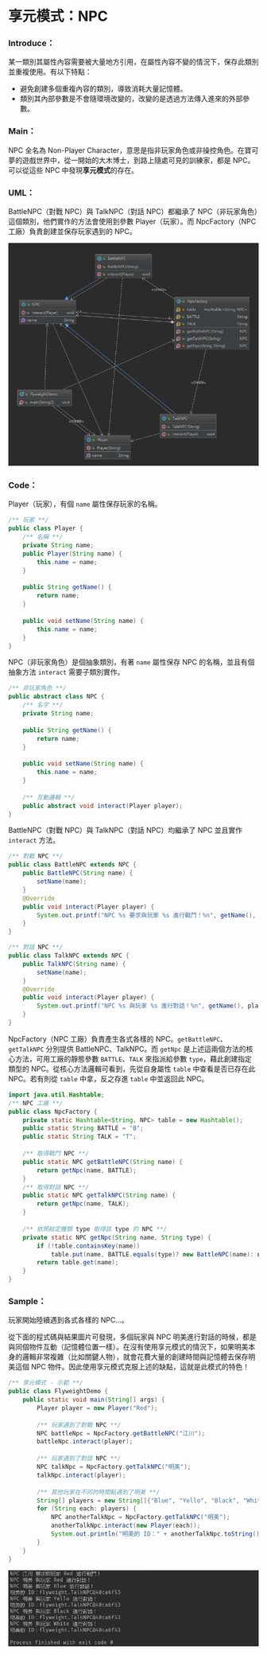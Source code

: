 # 享元模式：NPC
### Introduce：
某一類別其屬性內容需要被大量地方引用，在屬性內容不變的情況下，保存此類別並重複使用。有以下特點：
* 避免創建多個重複內容的類別，導致消耗大量記憶體。
* 類別其內部參數是不會隨環境改變的，改變的是透過方法傳入進來的外部參數。

### Main：
NPC 全名為 Non-Player Character，意思是指非玩家角色或非操控角色。在寶可夢的遊戲世界中，從一開始的大木博士，到路上隨處可見的訓練家，都是 NPC。可以從這些 NPC 中發現**享元模式**的存在。

### UML：

BattleNPC（對戰 NPC）與 TalkNPC（對話 NPC）都繼承了 NPC（非玩家角色）這個類別，他們實作的方法會使用到參數 Player（玩家）。而 NpcFactory（NPC 工廠）負責創建並保存玩家遇到的 NPC。

![Flyweight UML](/1_Basic/Design_Pattern/Image/Flyweight_J.png "Flyweight UML")

### Code：
Player（玩家），有個 `name` 屬性保存玩家的名稱。
```Java
/** 玩家 **/
public class Player {
    /** 名稱 **/
    private String name;
    public Player(String name) {
        this.name = name;
    }

    public String getName() {
        return name;
    }

    public void setName(String name) {
        this.name = name;
    }
}
```
NPC（非玩家角色）是個抽象類別，有著 `name` 屬性保存 NPC 的名稱，並且有個抽象方法 `interact` 需要子類別實作。

```Java
/** 非玩家角色 **/
public abstract class NPC {
    /** 名字 **/
    private String name;

    public String getName() {
        return name;
    }

    public void setName(String name) {
        this.name = name;
    }

    /** 互動邏輯 **/
    public abstract void interact(Player player);
}
```

BattleNPC（對戰 NPC）與 TalkNPC（對話 NPC）均繼承了 NPC 並且實作 `interact` 方法。

```Java
/** 對戰 NPC **/
public class BattleNPC extends NPC {
    public BattleNPC(String name) {
        setName(name);
    }
    @Override
    public void interact(Player player) {
        System.out.printf("NPC %s 要求與玩家 %s 進行戰鬥！%n", getName(), player.getName());
    }
}
```
```Java
/** 對話 NPC **/
public class TalkNPC extends NPC {
    public TalkNPC(String name) {
        setName(name);
    }
    @Override
    public void interact(Player player) {
        System.out.printf("NPC %s 與玩家 %s 進行對話！%n", getName(), player.getName());
    }
}
```

NpcFactory（NPC 工廠）負責產生各式各樣的 NPC。`getBattleNPC`、`getTalkNPC` 分別提供 BattleNPC、TalkNPC。而 `getNpc` 是上述這兩個方法的核心方法，可用工廠的靜態參數 `BATTLE`、`TALK` 來指派給參數 `type`，藉此創建指定類型的 NPC。從核心方法邏輯可看到，先從自身屬性 `table` 中查看是否已存在此 NPC。若有則從 `table` 中拿，反之存進 `table` 中並返回此 NPC。

```Java
import java.util.Hashtable;
/** NPC 工廠 **/
public class NpcFactory {
    private static Hashtable<String, NPC> table = new Hashtable();
    public static String BATTLE = "B";
    public static String TALK = "T";

    /** 取得戰鬥 NPC **/
    public static NPC getBattleNPC(String name) {
        return getNpc(name, BATTLE);
    }
    /** 取得對話 NPC **/
    public static NPC getTalkNPC(String name) {
        return getNpc(name, TALK);
    }

    /** 依照給定種類 type 取得該 type 的 NPC **/
    private static NPC getNpc(String name, String type) {
        if (!table.containsKey(name))
            table.put(name, BATTLE.equals(type)? new BattleNPC(name): new TalkNPC(name));
        return table.get(name);
    }
}
```

### Sample：

玩家開始陸續遇到各式各樣的 NPC...。

從下面的程式碼與結果圖片可發現，多個玩家與 NPC 明美進行對話的時候，都是與同個物件互動（記憶體位置一樣）。在沒有使用享元模式的情況下，如果明美本身的邏輯非常複雜（比如關鍵人物），就會花費大量的創建時間與記憶體去保存明美這個 NPC 物件。因此使用享元模式克服上述的缺點，這就是此模式的特色！

```Java
/** 享元模式 - 示範 **/
public class FlyweightDemo {
    public static void main(String[] args) {
        Player player = new Player("Red");

        /** 玩家遇到了對戰 NPC **/
        NPC battleNpc = NpcFactory.getBattleNPC("江川");
        battleNpc.interact(player);

        /** 玩家遇到了對話 NPC **/
        NPC talkNpc = NpcFactory.getTalkNPC("明美");
        talkNpc.interact(player);

        /** 其他玩家在不同的時間點遇到了明美 **/
        String[] players = new String[]{"Blue", "Yello", "Black", "White"};
        for (String each: players) {
            NPC anotherTalkNpc = NpcFactory.getTalkNPC("明美");
            anotherTalkNpc.interact(new Player(each));
            System.out.println("明美的 ID：" + anotherTalkNpc.toString());
        }
    }
}
```
![Flyweight Result](/1_Basic/Design_Pattern/Image/Flyweight_R.png "Flyweight Result")



